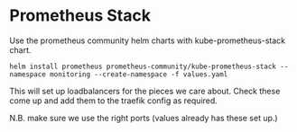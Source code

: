 # Prometheus Stack

Use the prometheus community helm charts with kube-prometheus-stack chart.

```
helm install prometheus prometheus-community/kube-prometheus-stack --namespace monitoring --create-namespace -f values.yaml
```

This will set up loadbalancers for the pieces we care about. Check these come up and add them to the traefik config as required.

N.B. make sure we use the right ports (values already has these set up.)
